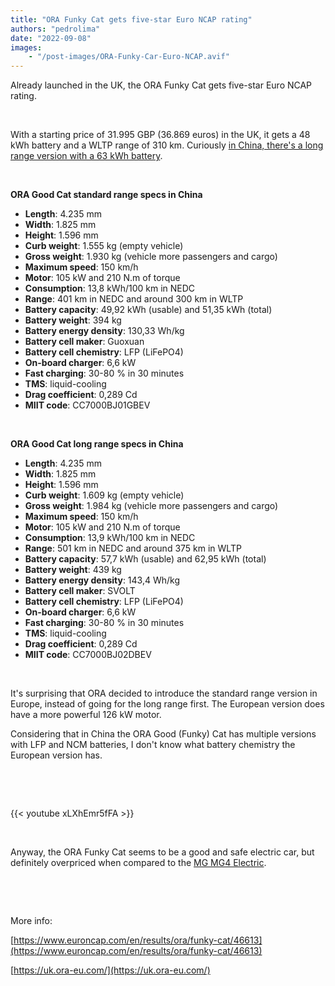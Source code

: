 ```yaml
---
title: "ORA Funky Cat gets five-star Euro NCAP rating"
authors: "pedrolima"
date: "2022-09-08"
images: 
    - "/post-images/ORA-Funky-Car-Euro-NCAP.avif"
---
```


Already launched in the UK, the ORA Funky Cat gets five-star Euro NCAP rating.

 

With a starting price of 31.995 GBP (36.869 euros) in the UK, it gets a 48 kWh battery and a WLTP range of 310 km. Curiously [in China, there's a long range version with a 63 kWh battery](/2021/07/26/ora-good-cat-gets-two-lfp-battery-options/).

 

**ORA Good Cat standard range specs in China**

- **Length**: 4.235 mm
- **Width**: 1.825 mm
- **Height**: 1.596 mm
- **Curb weight**: 1.555 kg (empty vehicle)
- **Gross weight**: 1.930 kg (vehicle more passengers and cargo)
- **Maximum speed**: 150 km/h
- **Motor**: 105 kW and 210 N.m of torque
- **Consumption**: 13,8 kWh/100 km in NEDC
- **Range**: 401 km in NEDC and around 300 km in WLTP
- **Battery capacity**: 49,92 kWh (usable) and 51,35 kWh (total)
- **Battery weight**: 394 kg
- **Battery energy density**: 130,33 Wh/kg
- **Battery cell maker**: Guoxuan
- **Battery cell chemistry**: LFP (LiFePO4)
- **On-board charger**: 6,6 kW
- **Fast charging**: 30-80 % in 30 minutes
- **TMS**: liquid-cooling
- **Drag coefficient**: 0,289 Cd
- **MIIT code**: CC7000BJ01GBEV

 

**ORA Good Cat long range specs in China**

- **Length**: 4.235 mm
- **Width**: 1.825 mm
- **Height**: 1.596 mm
- **Curb weight**: 1.609 kg (empty vehicle)
- **Gross weight**: 1.984 kg (vehicle more passengers and cargo)
- **Maximum speed**: 150 km/h
- **Motor**: 105 kW and 210 N.m of torque
- **Consumption**: 13,9 kWh/100 km in NEDC
- **Range**: 501 km in NEDC and around 375 km in WLTP
- **Battery capacity**: 57,7 kWh (usable) and 62,95 kWh (total)
- **Battery weight**: 439 kg
- **Battery energy density**: 143,4 Wh/kg
- **Battery cell maker**: SVOLT
- **Battery cell chemistry**: LFP (LiFePO4)
- **On-board charger**: 6,6 kW
- **Fast charging**: 30-80 % in 30 minutes
- **TMS**: liquid-cooling
- **Drag coefficient**: 0,289 Cd
- **MIIT code**: CC7000BJ02DBEV

 

It's surprising that ORA decided to introduce the standard range version in Europe, instead of going for the long range first. The European version does have a more powerful 126 kW motor.

Considering that in China the ORA Good (Funky) Cat has multiple versions with LFP and NCM batteries, I don't know what battery chemistry the European version has.

 

 

{{< youtube xLXhEmr5fFA >}}

 

Anyway, the ORA Funky Cat seems to be a good and safe electric car, but definitely overpriced when compared to the [MG MG4 Electric](/2022/08/31/mg-mg4-electric-is-the-new-best-value-electric-car/).

 

 

More info:

[https://www.euroncap.com/en/results/ora/funky-cat/46613](https://www.euroncap.com/en/results/ora/funky-cat/46613)

[https://uk.ora-eu.com/](https://uk.ora-eu.com/)
